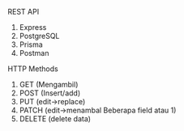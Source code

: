 REST API
1. Express
2. PostgreSQL
3. Prisma
4. Postman

HTTP Methods
1. GET (Mengambil)
2. POST (Insert/add)
3. PUT (edit->replace)
4. PATCH (edit->menambal Beberapa field atau 1)
5. DELETE (delete data)